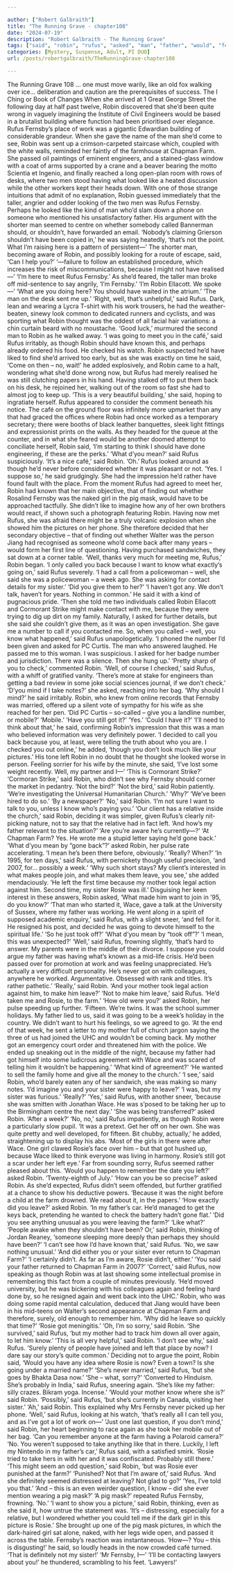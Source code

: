 ```yaml
---

author: ["Robert Galbraith"]
title: "The Running Grave - chapter108"
date: "2024-07-19"
description: "Robert Galbraith - The Running Grave"
tags: ["said", "robin", "rufus", "asked", "man", "father", "would", "fernsby", "farm", "well", "got", "rosie", "like", "back", "see", "left", "though", "know", "leave", "mother", "one", "chapman", "whether", "going", "mean"]
categories: [Mystery, Suspense, Adult, PI DUO]
url: /posts/robertgalbraith/TheRunningGrave-chapter108

---
```



The Running Grave
108
… one must move warily, like an old fox walking over ice… deliberation and caution are the prerequisites of success.
The I Ching or Book of Changes
When she arrived at 1 Great George Street the following day at half past twelve, Robin discovered that she’d been quite wrong in vaguely imagining the Institute of Civil Engineers would be based in a brutalist building where function had been prioritised over elegance. Rufus Fernsby’s place of work was a gigantic Edwardian building of considerable grandeur.
When she gave the name of the man she’d come to see, Robin was sent up a crimson-carpeted staircase which, coupled with the white walls, reminded her faintly of the farmhouse at Chapman Farm. She passed oil paintings of eminent engineers, and a stained-glass window with a coat of arms supported by a crane and a beaver bearing the motto Scientia et Ingenio, and finally reached a long open-plan room with rows of desks, where two men stood having what looked like a heated discussion while the other workers kept their heads down.
With one of those strange intuitions that admit of no explanation, Robin guessed immediately that the taller, angrier and odder looking of the two men was Rufus Fernsby. Perhaps he looked like the kind of man who’d slam down a phone on someone who mentioned his unsatisfactory father. His argument with the shorter man seemed to centre on whether somebody called Bannerman should, or shouldn’t, have forwarded an email.
‘Nobody’s claiming Grierson shouldn’t have been copied in,’ he was saying heatedly, ‘that’s not the point. What I’m raising here is a pattern of persistent—’
The shorter man, becoming aware of Robin, and possibly looking for a route of escape, said,
‘Can I help you?’
‘—failure to follow an established procedure, which increases the risk of miscommunications, because I might not have realised—’
‘I’m here to meet Rufus Fernsby.’
As she’d feared, the taller man broke off mid-sentence to say angrily,
‘I’m Fernsby.’
‘I’m Robin Ellacott. We spoke—’
‘What are you doing here? You should have waited in the atrium.’
‘The man on the desk sent me up.’
‘Right, well, that’s unhelpful,’ said Rufus.
Dark, lean and wearing a Lycra T-shirt with his work trousers, he had the weather-beaten, sinewy look common to dedicated runners and cyclists, and was sporting what Robin thought was the oddest of all facial hair variations: a chin curtain beard with no moustache.
‘Good luck,’ murmured the second man to Robin as he walked away.
‘I was going to meet you in the café,’ said Rufus irritably, as though Robin should have known this, and perhaps already ordered his food. He checked his watch. Robin suspected he’d have liked to find she’d arrived too early, but as she was exactly on time he said,
‘Come on then – no, wait!’ he added explosively, and Robin came to a halt, wondering what she’d done wrong now, but Rufus had merely realised he was still clutching papers in his hand. Having stalked off to put them back on his desk, he rejoined her, walking out of the room so fast she had to almost jog to keep up.
‘This is a very beautiful building,’ she said, hoping to ingratiate herself. Rufus appeared to consider the comment beneath his notice.
The café on the ground floor was infinitely more upmarket than any that had graced the offices where Robin had once worked as a temporary secretary; there were booths of black leather banquettes, sleek light fittings and expressionist prints on the walls. As they headed for the queue at the counter, and in what she feared would be another doomed attempt to conciliate herself, Robin said,
‘I’m starting to think I should have done engineering, if these are the perks.’
‘What d’you mean?’ said Rufus suspiciously.
‘It’s a nice café,’ said Robin.
‘Oh.’
Rufus looked around as though he’d never before considered whether it was pleasant or not.
‘Yes. I suppose so,’ he said grudgingly. She had the impression he’d rather have found fault with the place.
From the moment Rufus had agreed to meet her, Robin had known that her main objective, that of finding out whether Rosalind Fernsby was the naked girl in the pig mask, would have to be approached tactfully. She didn’t like to imagine how any of her own brothers would react, if shown such a photograph featuring Robin. Having now met Rufus, she was afraid there might be a truly volcanic explosion when she showed him the pictures on her phone. She therefore decided that her secondary objective – that of finding out whether Walter was the person Jiang had recognised as someone who’d come back after many years – would form her first line of questioning.
Having purchased sandwiches, they sat down at a corner table.
‘Well, thanks very much for meeting me, Rufus,’ Robin began.
‘I only called you back because I want to know what exactly’s going on,’ said Rufus severely. ‘I had a call from a policewoman – well, she said she was a policewoman – a week ago. She was asking for contact details for my sister.’
‘Did you give them to her?’
‘I haven’t got any. We don’t talk, haven’t for years. Nothing in common.’
He said it with a kind of pugnacious pride.
‘Then she told me two individuals called Robin Ellacott and Cormorant Strike might make contact with me, because they were trying to dig up dirt on my family. Naturally, I asked for further details, but she said she couldn’t give them, as it was an open investigation. She gave me a number to call if you contacted me. So, when you called – well, you know what happened,’ said Rufus unapologetically. ‘I phoned the number I’d been given and asked for PC Curtis. The man who answered laughed. He passed me to this woman. I was suspicious. I asked for her badge number and jurisdiction. There was a silence. Then she hung up.’
‘Pretty sharp of you to check,’ commented Robin.
‘Well, of course I checked,’ said Rufus, with a whiff of gratified vanity. ‘There’s more at stake for engineers than getting a bad review in some joke social sciences journal, if we don’t check.’
‘D’you mind if I take notes?’ she asked, reaching into her bag.
‘Why should I mind?’ he said irritably.
Robin, who knew from online records that Fernsby was married, offered up a silent vote of sympathy for his wife as she reached for her pen.
‘Did PC Curtis – so-called – give you a landline number, or mobile?’
‘Mobile.’
‘Have you still got it?’
‘Yes.’
‘Could I have it?’
‘I’ll need to think about that,’ he said, confirming Robin’s impression that this was a man who believed information was very definitely power. ‘I decided to call you back because you, at least, were telling the truth about who you are. I checked you out online,’ he added, ‘though you don’t look much like your pictures.’
His tone left Robin in no doubt that he thought she looked worse in person. Feeling sorrier for his wife by the minute, she said,
‘I’ve lost some weight recently. Well, my partner and I—’
‘This is Cormorant Strike?’
‘Cormoran Strike,’ said Robin, who didn’t see why Fernsby should corner the market in pedantry.
‘Not the bird?’
‘Not the bird,’ said Robin patiently. ‘We’re investigating the Universal Humanitarian Church.’
‘Why?’
‘We’ve been hired to do so.’
‘By a newspaper?’
‘No,’ said Robin.
‘I’m not sure I want to talk to you, unless I know who’s paying you.’
‘Our client has a relative inside the church,’ said Robin, deciding it was simpler, given Rufus’s clearly nit-picking nature, not to say that the relative had in fact left.
‘And how’s my father relevant to the situation?’
‘Are you’re aware he’s currently—?’
‘At Chapman Farm? Yes. He wrote me a stupid letter saying he’d gone back.’
‘What d’you mean by “gone back”?’ asked Robin, her pulse rate accelerating.
‘I mean he’s been there before, obviously.’
‘Really? When?’
‘In 1995, for ten days,’ said Rufus, with pernickety though useful precision, ‘and 2007, for… possibly a week.’
‘Why such short stays? My client’s interested in what makes people join, and what makes them leave, you see,’ she added mendaciously.
‘He left the first time because my mother took legal action against him. Second time, my sister Rosie was ill.’
Disguising her keen interest in these answers, Robin asked,
‘What made him want to join in ’95, do you know?’
‘That man who started it, Wace, gave a talk at the University of Sussex, where my father was working. He went along in a spirit of supposed academic enquiry,’ said Rufus, with a slight sneer, ‘and fell for it. He resigned his post, and decided he was going to devote himself to the spiritual life.’
‘So he just took off?’
‘What d’you mean by “took off”?’
‘I mean, this was unexpected?’
‘Well,’ said Rufus, frowning slightly, ‘that’s hard to answer. My parents were in the middle of their divorce. I suppose you could argue my father was having what’s known as a mid-life crisis. He’d been passed over for promotion at work and was feeling unappreciated. He’s actually a very difficult personality. He’s never got on with colleagues, anywhere he worked. Argumentative. Obsessed with rank and titles. It’s rather pathetic.’
‘Really,’ said Robin. ‘And your mother took legal action against him, to make him leave?’
‘Not to make him leave,’ said Rufus. ‘He’d taken me and Rosie, to the farm.’
‘How old were you?’ asked Robin, her pulse speeding up further.
‘Fifteen. We’re twins. It was the school summer holidays. My father lied to us, said it was going to be a week’s holiday in the country. We didn’t want to hurt his feelings, so we agreed to go.
‘At the end of that week, he sent a letter to my mother full of church jargon saying the three of us had joined the UHC and wouldn’t be coming back. My mother got an emergency court order and threatened him with the police. We ended up sneaking out in the middle of the night, because my father had got himself into some ludicrous agreement with Wace and was scared of telling him it wouldn’t be happening.’
‘What kind of agreement?’
‘He wanted to sell the family home and give all the money to the church.’
‘I see,’ said Robin, who’d barely eaten any of her sandwich, she was making so many notes. ‘I’d imagine you and your sister were happy to leave?’
‘I was, but my sister was furious.’
‘Really?’
‘Yes,’ said Rufus, with another sneer, ‘because she was smitten with Jonathan Wace. He was s’posed to be taking her up to the Birmingham centre the next day.’
‘She was being transferred?’ asked Robin. ‘After a week?’
‘No, no,’ said Rufus impatiently, as though Robin were a particularly slow pupil. ‘It was a pretext. Get her off on her own. She was quite pretty and well developed, for fifteen. Bit chubby, actually,’ he added, straightening up to display his abs. ‘Most of the girls in there were after Wace. One girl clawed Rosie’s face over him – but that got hushed up, because Wace liked to think everyone was living in harmony. Rosie’s still got a scar under her left eye.’
Far from sounding sorry, Rufus seemed rather pleased about this.
‘Would you happen to remember the date you left?’ asked Robin.
‘Twenty-eighth of July.’
‘How can you be so precise?’ asked Robin.
As she’d expected, Rufus didn’t seem offended, but further gratified at a chance to show his deductive powers.
‘Because it was the night before a child at the farm drowned. We read about it, in the papers.’
‘How exactly did you leave?’ asked Robin.
‘In my father’s car. He’d managed to get the keys back, pretending he wanted to check the battery hadn’t gone flat.’
‘Did you see anything unusual as you were leaving the farm?’
‘Like what?’
‘People awake when they shouldn’t have been? Or,’ said Robin, thinking of Jordan Reaney, ‘someone sleeping more deeply than perhaps they should have been?’
‘I can’t see how I’d have known that,’ said Rufus. ‘No, we saw nothing unusual.’
‘And did either you or your sister ever return to Chapman Farm?’
‘I certainly didn’t. As far as I’m aware, Rosie didn’t, either.’
‘You said your father returned to Chapman Farm in 2007?’
‘Correct,’ said Rufus, now speaking as though Robin was at last showing some intellectual promise in remembering this fact from a couple of minutes previously. ‘He’d moved university, but he was bickering with his colleagues again and feeling hard done by, so he resigned again and went back into the UHC.’
Robin, who was doing some rapid mental calculation, deduced that Jiang would have been in his mid-teens on Walter’s second appearance at Chapman Farm and therefore, surely, old enough to remember him.
‘Why did he leave so quickly that time?’
‘Rosie got meningitis.’
‘Oh, I’m so sorry,’ said Robin.
‘She survived,’ said Rufus, ‘but my mother had to track him down all over again, to let him know.’
‘This is all very helpful,’ said Robin.
‘I don’t see why,’ said Rufus. ‘Surely plenty of people have joined and left that place by now? I dare say our story’s quite common.’
Deciding not to argue the point, Robin said,
‘Would you have any idea where Rosie is now? Even a town? Is she going under a married name?’
‘She’s never married,’ said Rufus, ‘but she goes by Bhakta Dasa now.’
‘She – what, sorry?’
‘Converted to Hinduism. She’s probably in India,’ said Rufus, sneering again. ‘She’s like my father: silly crazes. Bikram yoga. Incense.’
‘Would your mother know where she is?’ said Robin.
‘Possibly,’ said Rufus, ‘but she’s currently in Canada, visiting her sister.’
‘Ah,’ said Robin. This explained why Mrs Fernsby never picked up her phone.
‘Well,’ said Rufus, looking at his watch, ‘that’s really all I can tell you, and as I’ve got a lot of work on—’
‘Just one last question, if you don’t mind,’ said Robin, her heart beginning to race again as she took her mobile out of her bag. ‘Can you remember anyone at the farm having a Polaroid camera?’
‘No. You weren’t supposed to take anything like that in there. Luckily, I left my Nintendo in my father’s car,’ Rufus said, with a satisfied smirk. ‘Rosie tried to take hers in with her and it was confiscated. Probably still there.’
‘This might seem an odd question,’ said Robin, ‘but was Rosie ever punished at the farm?’
‘Punished? Not that I’m aware of,’ said Rufus.
‘And she definitely seemed distressed at leaving? Not glad to go?’
‘Yes, I’ve told you that.’
‘And – this is an even weirder question, I know – did she ever mention wearing a pig mask?’
‘A pig mask?’ repeated Rufus Fernsby, frowning. ‘No.’
‘I want to show you a picture,’ said Robin, thinking, even as she said it, how untrue the statement was. ‘It’s – distressing, especially for a relative, but I wondered whether you could tell me if the dark girl in this picture is Rosie.’
She brought up one of the pig mask pictures, in which the dark-haired girl sat alone, naked, with her legs wide open, and passed it across the table.
Fernsby’s reaction was instantaneous.
‘How—? You – this is disgusting!’ he said, so loudly heads in the now crowded café turned. ‘That is definitely not my sister!’
‘Mr Fernsby, I—’
‘I’ll be contacting lawyers about you!’ he thundered, scrambling to his feet. ‘Lawyers!’
